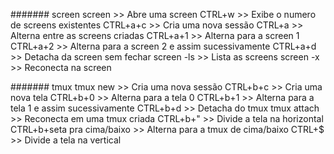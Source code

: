 ####### screen
screen >> Abre uma screen
CTRL+w >> Exibe o numero de screens existentes
CTRL+a+c >> Cria uma nova sessão
CTRL+a >> Alterna entre as screens criadas
CTRL+a+1 >> Alterna para a screen 1
CTRL+a+2 >> Alterna para a screen 2 e assim sucessivamente
CTRL+a+d >> Detacha da screen sem fechar
screen -ls >> Lista as screens
screen -x >> Reconecta na screen

####### tmux
tmux new >> Cria uma nova sessão
CTRL+b+c >> Cria uma nova tela
CTRL+b+0 >> Alterna para a tela 0
CTRL+b+1 >> Alterna para a tela 1 e assim sucessivamente
CTRL+b+d >> Detacha do tmux
tmux attach >> Reconecta em uma tmux criada
CTRL+b+" >> Divide a tela na horizontal
CTRL+b+seta pra cima/baixo >> Alterna para a tmux de cima/baixo
CTRL+$ >> Divide a tela na vertical
